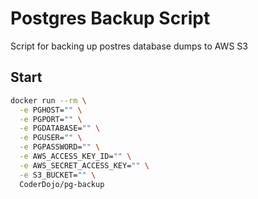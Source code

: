 # Postgres Backup Script

Script for backing up postres database dumps to AWS S3

## Start

``` bash
docker run --rm \
  -e PGHOST="" \
  -e PGPORT="" \
  -e PGDATABASE="" \
  -e PGUSER="" \
  -e PGPASSWORD="" \
  -e AWS_ACCESS_KEY_ID="" \
  -e AWS_SECRET_ACCESS_KEY="" \
  -e S3_BUCKET="" \
  CoderDojo/pg-backup
```
